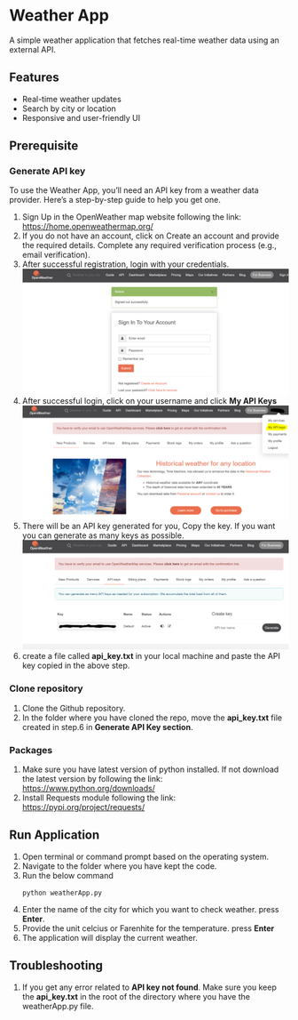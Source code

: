 # Weather App

A simple weather application that fetches real-time weather data using an external API.

## Features
- Real-time weather updates
- Search by city or location
- Responsive and user-friendly UI


## Prerequisite
### Generate API key
To use the Weather App, you’ll need an API key from a weather data provider. Here’s a step-by-step guide to help you get one.

1. Sign Up in the OpenWeather map website following the link: https://home.openweathermap.org/
2. If you do not have an account, click on Create an account and provide the required details. Complete any required verification process (e.g., email verification).
3. After successful registration, login with your credentials.
![](images/portal_login.png)
4. After successful login, click on your username and click **My API Keys**
![](images/my_api.png)
5. There will be an API key generated for you, Copy the key. If you want you can generate as many keys as possible.
![](images/apikey.png)
6. create a file called **api_key.txt** in your local machine and paste the API key copied in the above step.

### Clone repository
1. Clone the Github repository.
2. In the folder where you have cloned the repo, move the **api_key.txt** file created in step.6 in **Generate API Key section**.

### Packages
1. Make sure you have latest version of python installed. If not download the latest version by following the link: https://www.python.org/downloads/ 
2. Install Requests module following the link: https://pypi.org/project/requests/ 

## Run Application
1. Open terminal or command prompt based on the operating system.
2. Navigate to the folder where you have kept the code.
3. Run the below command
    ```
    python weatherApp.py

    ```
4. Enter the name of the city for which you want to check weather. press **Enter**.
5. Provide the unit celcius or Farenhite for the temperature. press **Enter**
6. The application will display the current weather.

## Troubleshooting
1. If you get any error related to **API key not found**. Make sure you keep the **api_key.txt** in the root of the directory where you have the weatherApp.py file.
